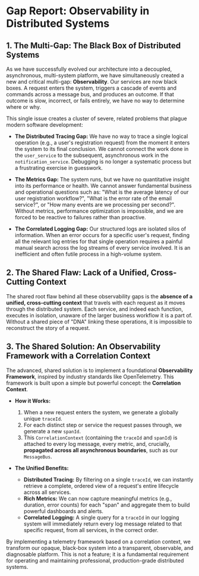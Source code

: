 # Gap Report: Observability in Distributed Systems

## 1. The Multi-Gap: The Black Box of Distributed Systems

As we have successfully evolved our architecture into a decoupled, asynchronous, multi-system platform, we have simultaneously created a new and critical multi-gap: **Observability**. Our services are now black boxes. A request enters the system, triggers a cascade of events and commands across a message bus, and produces an outcome. If that outcome is slow, incorrect, or fails entirely, we have no way to determine where or why.

This single issue creates a cluster of severe, related problems that plague modern software development:

-   **The Distributed Tracing Gap:** We have no way to trace a single logical operation (e.g., a user's registration request) from the moment it enters the system to its final conclusion. We cannot connect the work done in the `user_service` to the subsequent, asynchronous work in the `notification_service`. Debugging is no longer a systematic process but a frustrating exercise in guesswork.

-   **The Metrics Gap:** The system runs, but we have no quantitative insight into its performance or health. We cannot answer fundamental business and operational questions such as: "What is the average latency of our user registration workflow?", "What is the error rate of the email service?", or "How many events are we processing per second?". Without metrics, performance optimization is impossible, and we are forced to be reactive to failures rather than proactive.

-   **The Correlated Logging Gap:** Our structured logs are isolated silos of information. When an error occurs for a specific user's request, finding all the relevant log entries for that single operation requires a painful manual search across the log streams of every service involved. It is an inefficient and often futile process in a high-volume system.

## 2. The Shared Flaw: Lack of a Unified, Cross-Cutting Context

The shared root flaw behind all these observability gaps is the **absence of a unified, cross-cutting context** that travels with each request as it moves through the distributed system. Each service, and indeed each function, executes in isolation, unaware of the larger business workflow it is a part of. Without a shared piece of "DNA" linking these operations, it is impossible to reconstruct the story of a request.

## 3. The Shared Solution: An Observability Framework with a Correlation Context

The advanced, shared solution is to implement a foundational **Observability Framework**, inspired by industry standards like OpenTelemetry. This framework is built upon a simple but powerful concept: the **Correlation Context**.

-   **How it Works:**
    1.  When a new request enters the system, we generate a globally unique `traceId`.
    2.  For each distinct step or service the request passes through, we generate a new `spanId`.
    3.  This `CorrelationContext` (containing the `traceId` and `spanId`) is attached to every log message, every metric, and, crucially, **propagated across all asynchronous boundaries**, such as our `MessageBus`.

-   **The Unified Benefits:**
    -   **Distributed Tracing:** By filtering on a single `traceId`, we can instantly retrieve a complete, ordered view of a request's entire lifecycle across all services.
    -   **Rich Metrics:** We can now capture meaningful metrics (e.g., duration, error counts) for each "span" and aggregate them to build powerful dashboards and alerts.
    -   **Correlated Logging:** A single query for a `traceId` in our logging system will immediately return every log message related to that specific request, from all services, in the correct order.

By implementing a telemetry framework based on a correlation context, we transform our opaque, black-box system into a transparent, observable, and diagnosable platform. This is not a feature; it is a fundamental requirement for operating and maintaining professional, production-grade distributed systems.
